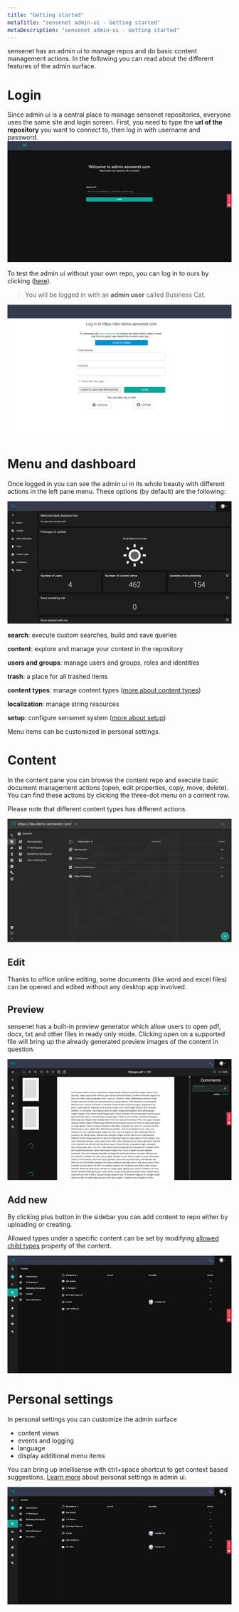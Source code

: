 ```yaml
---
title: "Getting started"
metaTitle: "sensenet admin-ui - Getting started"
metaDescription: "sensenet admin-ui - Getting started"
---
```


sensenet has an admin ui to manage repos and do basic content management actions. In the following you can read about the different features of the admin surface.

# Login

Since admin ui is a central place to manage sensenet repositories, everyone uses the same site and login screen. First, you need to type the **url of the repository** you want to connect to, then log in with username and password.
![Log in to your repo](./img/reposcreen.png)

To test the admin ui without your own repo, you can log in to ours by clicking ([here](https://admin.sensenet.com/?repoUrl=https%3A//dev.demo.sensenet.com)).

> You will be logged in with an **admin user** called Business Cat.

![Login to demo repo](./img/login.png)

# Menu and dashboard
Once logged in you can see the admin ui in its whole beauty with different actions in the left pane menu. These options (by default) are the following:

![dasboard](./img/dashboard.png)

**search**: execute custom searches, build and save queries

**content**: explore and manage your content in the repository

**users and groups**: manage users and groups, roles and identities

**trash**: a place for all trashed items

**content types**: manage content types ([more about content types](/concepts/content-management/03-content-types))

**localization**: manage string resources

**setup**: configure sensenet system ([more about setup](/guides/setup))

<note title="pro tip">Menu items can be customized in personal settings.</note>

# Content

In the content pane you can browse the content repo and execute basic document management actions (open, edit properties, copy, move, delete). You can find these actions by clicking the three-dot menu on a content row.

Please note that different content types has different actions.

![Content management](./img/content.gif)

## Edit

Thanks to office online editing, some documents (like word and excel files) can be opened and edited without any desktop app involved.

## Preview

sensenet has a built-in preview generator which allow users to open pdf, docx, txt and other files in ready only mode.
Clicking open on a supported file will bring up the already generated preview images of the content in question.

![Open document preview](./img/preview.png)

## Add new

By clicking plus button in the sidebar you can add content to repo either by uploading or creating.

<note title="pro tip">Allowed types under a specific content can be set by modifying <a href="/concepts/content-management/06-allowed-childtypes">allowed child types</a> property of the content.</note>

![Create content](./img/add_new.gif)

# Personal settings

In personal settings you can customize the admin surface

- content views
- events and logging
- language
- display additional menu items

<note title="pro tip">You can bring up intellisense with ctrl+space shortcut to get context based suggestions.
<a href="/guides/dashboard-customization">Learn more</a> about personal settings in admin ui.</note>

![personal settings](./img/personal_settings.gif)
